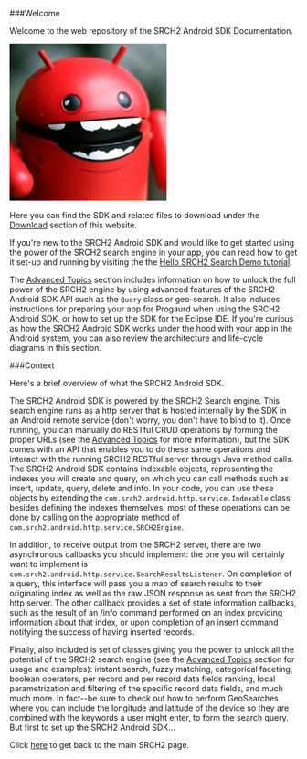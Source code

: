 ﻿
###Welcome

Welcome to the web repository of the SRCH2 Android SDK Documentation. 

![Welcome][Welcome]

Here you can find the SDK and related files to download under the [Download](download.md) section of this website. 

If you're new to the SRCH2 Android SDK and would like to get started using the power of the SRCH2 search engine in your app, you can read how to get it set-up and running by visiting the the [Hello SRCH2 Search Demo tutorial](tutorial.md). 

The [Advanced Topics](advanced-topics.md) section includes information on how to unlock the full power of the SRCH2 engine by using advanced features of the SRCH2 Android SDK API such as the `Query` class or geo-search. It also includes instructions for preparing your app for Progaurd when using the SRCH2 Android SDK, or how to set up the SDK for the Eclipse IDE. If you're curious as how the SRCH2 Android SDK works under the hood with your app in the Android system, you can also review the architecture and life-cycle diagrams in this section.

###Context
 
Here's a brief overview of what the SRCH2 Android SDK.
 
The SRCH2 Android SDK is powered by the SRCH2 Search engine. This search engine runs as a http server that is hosted internally by the SDK in an Android remote service (don't worry, you don't have to bind to it). Once running, you can manually do RESTful CRUD operations by forming the proper URLs (see the [Advanced Topics](advanced-topics.md) for more information), but the SDK comes with an API that enables you to do these same operations and interact with the running SRCH2 RESTful server through Java method calls. The SRCH2 Android SDK contains indexable objects, representing the indexes you will create and query, on which you can call methods such as insert, update, query, delete and info. In your code, you can use these objects by extending the `com.srch2.android.http.service.Indexable` class; besides defining the indexes themselves, most of these operations can be done by calling on the appropriate method of `com.srch2.android.http.service.SRCH2Engine`.
 
In addition, to receive output from the SRCH2 server, there are two asynchronous callbacks you should implement: the one you will certainly want to implement is `com.srch2.android.http.service.SearchResultsListener`. On completion of a query, this interface will pass you a map of search results to their originating index as well as the raw JSON response as sent from the SRCH2 http server. The other callback provides a set of state information callbacks, such as the result of an /info command performed on an index providing information about that index, or upon completion of an insert command notifying the success of having inserted records.
 
Finally, also included is set of classes giving you the power to unlock all the potential of the SRCH2 search engine (see the [Advanced Topics](advanced-topics.md) section for usage and examples): instant search, fuzzy matching, categorical faceting, boolean operators, per record and per record data fields ranking, local parametrization and filtering of the specific record data fields, and much much more. In fact--be sure to check out how to perform GeoSearches where you can include the longitude and latitude of the device so they are combined with the keywords a user might enter, to form the search query. But first to set up the SRCH2 Android SDK...

Click [here](http://www.srch2.com) to get back to the main SRCH2 page.

[welcome]: ./img/welcome.jpg "Welcome"
